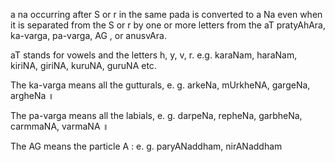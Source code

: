 a na occurring after S or r in the same pada is converted to a Na even when it is separated from the S or r by one or more letters from the aT pratyAhAra, ka-varga, pa-varga, AG , or anusvAra.

aT stands for vowels and the letters h, y, v, r. e.g. karaNam, haraNam, kiriNA, giriNA, kuruNA, guruNA etc.

The ka-varga means all the gutturals, e. g. arkeNa, mUrkheNA, gargeNa, argheNa ॥

The pa-varga means all the labials, e. g. darpeNa, repheNa, garbheNa, carmmaNA, varmaNA ॥

The AG means the particle A : e. g. paryANaddham, nirANaddham